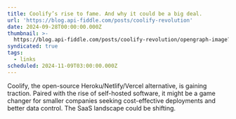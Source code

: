 ```yaml
---
title: Coolify’s rise to fame. And why it could be a big deal.
url: 'https://blog.api-fiddle.com/posts/coolify-revolution'
date: 2024-09-28T00:00:00.000Z
thumbnail: >-
  https://blog.api-fiddle.com/posts/coolify-revolution/opengraph-image?02e1a319160ff3ba
syndicated: true
tags:
  - links
scheduled: 2024-11-09T03:00:00.000Z
---
```


Coolify, the open-source Heroku/Netlify/Vercel alternative, is gaining traction. Paired with the rise of self-hosted software, it might be a game changer for smaller companies seeking cost-effective deployments and better data control. The SaaS landscape could be shifting.
